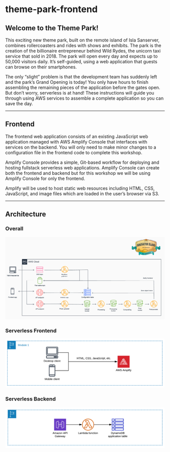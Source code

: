 # theme-park-frontend

## Welcome to the Theme Park!
This exciting new theme park, built on the remote island of Isla Sanserver, combines rollercoasters and rides with shows and exhibits. The park is the creation of the billionaire entrepreneur behind Wild Rydes, the unicorn taxi service that sold in 2018. The park will open every day and expects up to 50,000 visitors daily. It’s self-guided, using a web application that guests can browse on their smartphones.

The only “slight” problem is that the development team has suddenly left and the park’s Grand Opening is today! You only have hours to finish assembling the remaining pieces of the application before the gates open. But don’t worry, serverless is at hand! These instructions will guide you through using AWS services to assemble a complete application so you can save the day.

---

## Frontend

The frontend web application consists of an existing JavaScript web application managed with AWS Amplify Console that interfaces with services on the backend. You will only need to make minor changes to a configuration file in the frontend code to complete this workshop.

Amplify Console provides a simple, Git-based workflow for deploying and hosting fullstack serverless web applications. Amplify Console can create both the frontend and backend but for this workshop we will be using Amplify Console for only the frontend.

Amplify will be used to host static web resources including HTML, CSS, JavaScript, and image files which are loaded in the user’s browser via S3.

---

## Architecture

### Overall
![Architecture Diagram](architecture-light.png)

### Serverless Frontend
![Serverless Frontend Diagram](module1-arch.png)

### Serverless Backend
![Serverless Backend Diagram](module1-backend-arch.png)